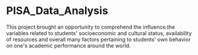 # PISA_Data_Analysis
This project brought an opportunity to comprehend the influence the variables related to students' socioeconomic and cultural status,  availability of resources and overall many factors pertaining to students' own behavior  on one's academic performance around the world. 
